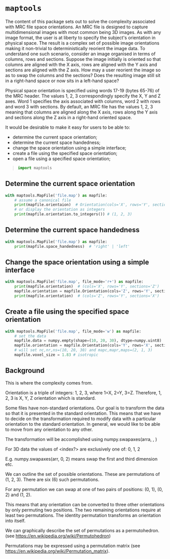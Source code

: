 # `maptools`

The content of this package sets out to solve the complexity associated with MRC file space orientations. An MRC file is
designed to capture multidimensional images with most common being 3D images. As with any image format, the user is at
liberty to specify the subject's orientation in physical space. The result is a complex set of possible image
orientations making it non-trivial to deterministically reorient the image data. To understand one such scenario, consider an image organised in terms of columns, rows and sections. Suppose the image initially is oriented so that columns are aligned with the X axis, rows are aligned with the Y axis and sections are aligned with the Z axis. How may a user reorient the image so as to swap the columns and the sections? Does the resulting image still sit in a right-hand space or now sits in a left-hand space?

Physical space orientation is specified using words 17-19 (bytes 65-76) of the MRC header. The values 1, 2, 3
correspondingly specify the X, Y and Z axes. Word 1 specifies the axis associated with columns, word 2 with rows and
word 3 with sections. By default, an MRC file has the values 1, 2, 3 meaning that columns are aligned along the X axis,
rows along the Y axis and sections along the Z axis in a right-hand oriented space.

It would be desirable to make it easy for users to be able to:

- determine the current space orientation;
- determine the current space handedness;
- change the space orientation using a simple interface;
- create a file using the specified space orientation;
- open a file using a specified space orientation;

> ```python
> import maptools
> ```

## Determine the current space orientation

```python
with maptools.MapFile('file.map') as mapfile:
    # assume a canonical file
    print(mapfile.orientaion)  # Orientation(cols='X', rows='Y', sections='Z')
    # or display the orientation as integers
    print(mapfile.orientation.to_integers()) # (1, 2, 3)
```

## Determine the current space handedness

```python
with maptools.MapFile('file.map') as mapfile:
    print(mapfile.space_handedness)  # 'right' | 'left'
```

## Change the space orientation using a simple interface

```python
with maptools.MapFile('file.map', file_mode='r+') as mapfile:
    print(mapfile.orientation)  # (cols='X', rows='Y', sections='Z')
    mapfile.orientation = mapfile.Orientation(cols='Z', rows='Y', sections='X')
    print(mapfile.orientation)  # (cols='Z', rows='Y', sections='X')
```

## Create a file using the specified space orientation

```python
with maptools.MapFile('file.map', file_mode='w') as mapfile:
    # set the data
    mapfile.data = numpy.empty(shape=(10, 20, 30), dtype=numpy.uint8)
    mapfile.orientation = mapfile.Orientation(cols='Y', rows='X', sections='Z')
    # will set nc,nr,ns=(10, 20, 30) and mapc,mapr,maps=(2, 1, 3)
    mapfile.voxel_size = 1.83 # isotropic
```


## Background

This is where the complexity comes from.

Orientation is a triple of integers: 1, 2, 3, where 1=X, 2=Y, 3=Z. Therefore, 1, 2, 3 is X, Y, Z orientation which is standard.

Some files have non-standard orientations. Our goal is to transform the data so that it is presented in the standard orientation.
This means that we have to decide on the transformation required to modify data with a particular orientation to the
standard orientation. In general, we would like to be able to move from any orientation to any other.

The transformation will be accomplished using numpy.swapaxes(arra, <index1>, <index2>)

For 3D data the values of <index?> are exclusively one of: 0, 1, 2

E.g. numpy.swapaxes(arr, 0, 2) means swap the first and third dimension etc.

We can outline the set of possible orientations. These are permutations of (1, 2, 3). There are six (6) such permutations.

For any permutation we can swap at one of two pairs of positions: (0, 1), (0, 2) and (1, 2).

This means that any orientation can be converted to three other orientations by only permuting two positions.
The two remaining orientations require at least two permutations.
The identity permutation transforms an orientation into itself.

We can graphically describe the set of permutations as a permutohedron. (see https://en.wikipedia.org/wiki/Permutohedron)

Permutations may be expressed using a permutation matrix (see https://en.wikipedia.org/wiki/Permutation_matrix).
